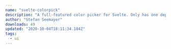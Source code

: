 ```yaml
---
name: "svelte-colorpick"
description: "A full-featured color picker for Svelte. Only has one dependency: d3-color."
author: "Stefan Seemayer"
downloads: 49
updated: "2020-10-04T18:11:34.184Z"
tags: 
  - ui
---
```

